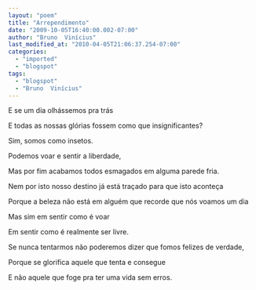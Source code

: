 ```yaml
---
layout: "poem"
title: "Arrependimento"
date: "2009-10-05T16:40:00.002-07:00"
author: "Bruno  Vinícius"
last_modified_at: "2010-04-05T21:06:37.254-07:00"
categories:
  - "imported"
  - "blogspot"
tags:
  - "blogspot"
  - "Bruno  Vinícius"
---
```


E se um dia olhássemos pra trás

E todas as nossas glórias fossem como que insignificantes?

Sim, somos como insetos.

Podemos voar e sentir a liberdade,

Mas por fim acabamos todos esmagados em alguma parede fria.

Nem por isto nosso destino já está traçado para que isto aconteça

Porque a beleza não está em alguém que recorde que nós voamos um dia

Mas sim em sentir como é voar

Em sentir como é realmente ser livre.

Se nunca tentarmos não poderemos dizer que fomos felizes de verdade,

Porque se glorifica aquele que tenta e consegue

E não aquele que foge pra ter uma vida sem erros.